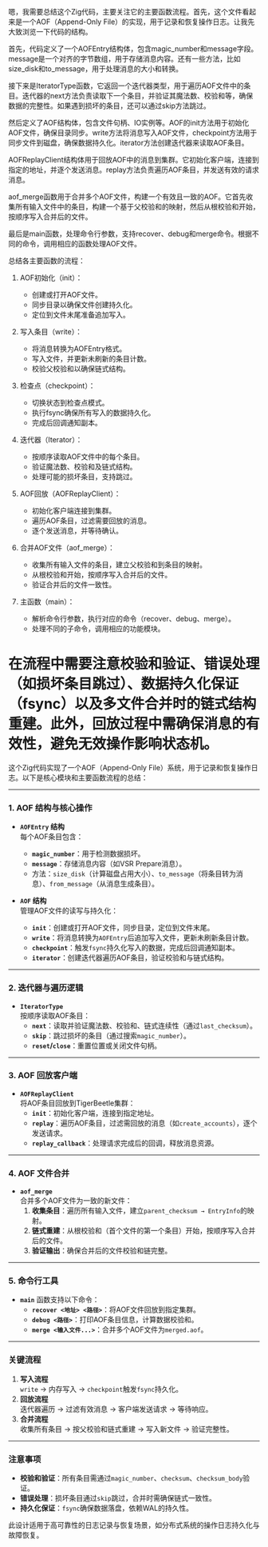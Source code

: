嗯，我需要总结这个Zig代码，主要关注它的主要函数流程。首先，这个文件看起来是一个AOF（Append-Only File）的实现，用于记录和恢复操作日志。让我先大致浏览一下代码的结构。

首先，代码定义了一个AOFEntry结构体，包含magic_number和message字段。message是一个对齐的字节数组，用于存储消息内容。还有一些方法，比如size_disk和to_message，用于处理消息的大小和转换。

接下来是IteratorType函数，它返回一个迭代器类型，用于遍历AOF文件中的条目。迭代器的next方法负责读取下一个条目，并验证其魔法数、校验和等，确保数据的完整性。如果遇到损坏的条目，还可以通过skip方法跳过。

然后定义了AOF结构体，包含文件句柄、IO实例等。AOF的init方法用于初始化AOF文件，确保目录同步。write方法将消息写入AOF文件，checkpoint方法用于同步文件到磁盘，确保数据持久化。iterator方法创建迭代器来读取AOF条目。

AOFReplayClient结构体用于回放AOF中的消息到集群。它初始化客户端，连接到指定的地址，并逐个发送消息。replay方法负责遍历AOF条目，并发送有效的请求消息。

aof_merge函数用于合并多个AOF文件，构建一个有效且一致的AOF。它首先收集所有输入文件中的条目，构建一个基于父校验和的映射，然后从根校验和开始，按顺序写入合并后的文件。

最后是main函数，处理命令行参数，支持recover、debug和merge命令。根据不同的命令，调用相应的函数处理AOF文件。

总结各主要函数的流程：

1. AOF初始化（init）：
   - 创建或打开AOF文件。
   - 同步目录以确保文件创建持久化。
   - 定位到文件末尾准备追加写入。

2. 写入条目（write）：
   - 将消息转换为AOFEntry格式。
   - 写入文件，并更新未刷新的条目计数。
   - 校验父校验和以确保链式结构。

3. 检查点（checkpoint）：
   - 切换状态到检查点模式。
   - 执行fsync确保所有写入的数据持久化。
   - 完成后回调通知副本。

4. 迭代器（Iterator）：
   - 按顺序读取AOF文件中的每个条目。
   - 验证魔法数、校验和及链式结构。
   - 处理可能的损坏条目，支持跳过。

5. AOF回放（AOFReplayClient）：
   - 初始化客户端连接到集群。
   - 遍历AOF条目，过滤需要回放的消息。
   - 逐个发送消息，并等待确认。

6. 合并AOF文件（aof_merge）：
   - 收集所有输入文件的条目，建立父校验和到条目的映射。
   - 从根校验和开始，按顺序写入合并后的文件。
   - 验证合并后的文件一致性。

7. 主函数（main）：
   - 解析命令行参数，执行对应的命令（recover、debug、merge）。
   - 处理不同的子命令，调用相应的功能模块。

在流程中需要注意校验和验证、错误处理（如损坏条目跳过）、数据持久化保证（fsync）以及多文件合并时的链式结构重建。此外，回放过程中需确保消息的有效性，避免无效操作影响状态机。
================================================
这个Zig代码实现了一个AOF（Append-Only File）系统，用于记录和恢复操作日志。以下是核心模块和主要函数流程的总结：

---

### **1. AOF 结构与核心操作**
- **`AOFEntry` 结构**  
  每个AOF条目包含：
  - **`magic_number`**：用于检测数据损坏。
  - **`message`**：存储消息内容（如VSR Prepare消息）。
  - 方法：`size_disk`（计算磁盘占用大小）、`to_message`（将条目转为消息）、`from_message`（从消息生成条目）。

- **`AOF` 结构**  
  管理AOF文件的读写与持久化：
  - **`init`**：创建或打开AOF文件，同步目录，定位到文件末尾。
  - **`write`**：将消息转换为`AOFEntry`后追加写入文件，更新未刷新条目计数。
  - **`checkpoint`**：触发`fsync`持久化写入的数据，完成后回调通知副本。
  - **`iterator`**：创建迭代器遍历AOF条目，验证校验和与链式结构。

---

### **2. 迭代器与遍历逻辑**
- **`IteratorType`**  
  按顺序读取AOF条目：
  - **`next`**：读取并验证魔法数、校验和、链式连续性（通过`last_checksum`）。
  - **`skip`**：跳过损坏的条目（通过搜索`magic_number`）。
  - **`reset`/`close`**：重置位置或关闭文件句柄。

---

### **3. AOF 回放客户端**
- **`AOFReplayClient`**  
  将AOF条目回放到TigerBeetle集群：
  - **`init`**：初始化客户端，连接到指定地址。
  - **`replay`**：遍历AOF条目，过滤需回放的消息（如`create_accounts`），逐个发送请求。
  - **`replay_callback`**：处理请求完成后的回调，释放消息资源。

---

### **4. AOF 文件合并**
- **`aof_merge`**  
  合并多个AOF文件为一致的新文件：
  1. **收集条目**：遍历所有输入文件，建立`parent_checksum → EntryInfo`的映射。
  2. **链式重建**：从根校验和（首个文件的第一个条目）开始，按顺序写入合并后的文件。
  3. **验证输出**：确保合并后的文件校验和链完整。

---

### **5. 命令行工具**
- **`main`** 函数支持以下命令：
  - **`recover <地址> <路径>`**：将AOF文件回放到指定集群。
  - **`debug <路径>`**：打印AOF条目信息，计算数据校验和。
  - **`merge <输入文件...>`**：合并多个AOF文件为`merged.aof`。

---

### **关键流程**
1. **写入流程**  
   `write` → 内存写入 → `checkpoint`触发`fsync`持久化。
2. **回放流程**  
   迭代器遍历 → 过滤有效消息 → 客户端发送请求 → 等待响应。
3. **合并流程**  
   收集所有条目 → 按父校验和链式重建 → 写入新文件 → 验证完整性。

---

### **注意事项**
- **校验和验证**：所有条目需通过`magic_number`、`checksum`、`checksum_body`验证。
- **错误处理**：损坏条目通过`skip`跳过，合并时需确保链式一致性。
- **持久化保证**：`fsync`确保数据落盘，依赖WAL的持久性。

此设计适用于高可靠性的日志记录与恢复场景，如分布式系统的操作日志持久化与故障恢复。